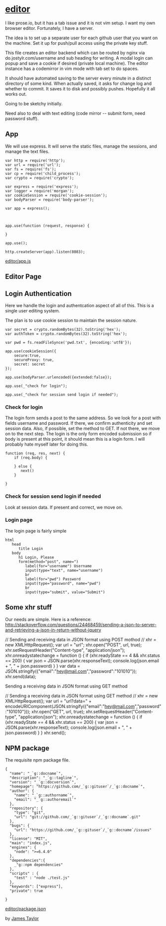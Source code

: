 # [editor](# "version: 0.1.0; editing files")

I like prose.io, but it has a tab issue and it is not vim setup. I want my own browser editor. Fortunately, I have a server. 

The idea is to set up a separate user for each github user that you want on the machine. Set it up for push/pull access using the private key stuff. 

This file creates an editor backend which can be routed by nginx via do.jostylr.com/username  and sub heading for writing. A modal login can popup and save a cookie if desired (private local machine). The editor instance has a codemirror in vim mode with tab set to do spaces.

It should have automated saving to the server every minute in a distinct directory of some kind. When actually saved, it asks for change log and whether to commit. It saves it to disk and possibly pushes. Hopefully it all works out. 

Going to be sketchy initially.

Need also to deal with text editing (code mirror -- submit form, need password stuff).

## App

We will use express. It will serve the static files, manage the sessions, and manage the text files. 

    var http = require('http');
    var url = require('url');
    var fs = require('fs');
    var cp = require('child_process');
    var crypto = require('crypto');
    
    var express = require('express');
    var logger = require('morgan');
    var cookieSession = require('cookie-session');
    var bodyParser = require('body-parser');
    
    var app = express();
    

    
    app.use(function (request, response) {
    
    }
    
    app.use();
    
    http.createServer(app).listen(8083);
    
   
    

[editor/app.js](# "save:")


## Editor Page


## Login Authentication

Here we handle the login and authentcation aspect of all of this. This is a single user editing system.

The plan is to use cookie session to maintain the session nature. 

    var secret = crypto.randomBytes(32).toString('hex');
    var authToken = crypto.randomBytes(32).toString('hex');

    var pwd = fs.readFileSynce('pwd.txt', {encoding:'utf8'});
    
    app.use(cookieSession({
        secure:true,
        secureProxy: true,
        secret: secret
    });
    
    app.use(bodyParser.urlencoded({extended:false});
    
    app.use(_"check for login");
    
    app.use(_"check for session send login if needed");
    

### Check for login

The login form sends a post to the same address. So we look for a post with fields username and password. If there, we confirm authenticity and set session data. Also, if possible, set the method to GET. If not there, we move on to the next step. The login is the only form encoded submission so if body is present at this point, it should mean this is a login form. I will probably hate myself later for doing this. 

    function (req, res, next) {
        if (req.body) {
        
        } else {
           next() 
        }
    
    }


### Check for session send login if needed

Look at session data. If present and correct, we move on. 


### Login page

The login page is fairly simple

    html
       head
          title Login
       body
          h1 Login, Please
          form(method="post", name=")
             label(for="username") Username
             input(type="text", name="username")
             br
             label(for="pwd") Password
             input(type="password", name="pwd")
             br
             input(type="submit", value="Submit")
             
 

## Some xhr stuff

Our needs are simple. Here is a reference: http://stackoverflow.com/questions/24468459/sending-a-json-to-server-and-retrieving-a-json-in-return-without-jquery

// Sending and receiving data in JSON format using POST mothod
//
xhr = new XMLHttpRequest();
var url = "url";
xhr.open("POST", url, true);
xhr.setRequestHeader("Content-type", "application/json");
xhr.onreadystatechange = function () { 
    if (xhr.readyState == 4 && xhr.status == 200) {
        var json = JSON.parse(xhr.responseText);
        console.log(json.email + ", " + json.password)
    }
}
var data = JSON.stringify({"email":"hey@mail.com","password":"101010"});
xhr.send(data);

Sending a receiving data in JSON format using GET method

// Sending a receiving data in JSON format using GET method
//
xhr = new XMLHttpRequest();
var url = "url?data=" + encodeURIComponent(JSON.stringify({"email":"hey@mail.com","password":"101010"}));
xhr.open("GET", url, true);
xhr.setRequestHeader("Content-type", "application/json");
xhr.onreadystatechange = function () { 
    if (xhr.readyState == 4 && xhr.status == 200) {
        var json = JSON.parse(xhr.responseText);
        console.log(json.email + ", " + json.password)
    }
}
xhr.send();


## NPM package

The requisite npm package file. 

    {
      "name": "_`g::docname`",
      "description": "_`g::tagline`",
      "version": "_`g::docversion`",
      "homepage": "https://github.com/_`g::gituser`/_`g::docname`",
      "author": {
        "name": "_`g::authorname`",
        "email": "_`g::authoremail`"
      },
      "repository": {
        "type": "git",
        "url": "git://github.com/_`g::gituser`/_`g::docname`.git"
      },
      "bugs": {
        "url": "https://github.com/_`g::gituser`/_`g::docname`/issues"
      },
      "license": "MIT",
      "main": "index.js",
      "engines": {
        "node": ">=6.4.0"
      },
      "dependencies":{
        _"g::npm dependencies"
      },
      "scripts" : { 
        "test" : "node ./test.js"
      },
      "keywords": ["express"],
      "private": true

    }


[editor/package.json](# "save:")


by [James Taylor](https://github.com/jostylr "npminfo: jostylr@gmail.com ; 
    deps: express 4.14.0, event-when 1.5.0")
